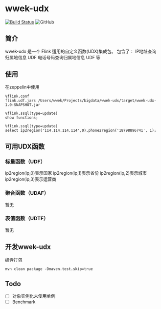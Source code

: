 # wwek-udx
[![Build Status](https://travis-ci.com/wwek/wwek-udx.svg?branch=master)](https://travis-ci.com/wwek/wwek-udx)
![GitHub](https://img.shields.io/github/license/wwek/wwek-udx)


## 简介

wwek-udx 是一个 Flink 适用的自定义函数(UDX)集成包。
包含了：
IP地址查询归属地信息 UDF
电话号码查询归属地信息 UDF
等

## 使用
在zeppelin中使用
```
%flink.conf
flink.udf.jars /Users/wwek/Projects/bigdata/wwek-udx/target/wwek-udx-1.0-SNAPSHOT.jar

%flink.ssql(type=update)
show functions;

%flink.ssql(type=update)
select ip2region('114.114.114.114',0),phone2region('18798896741', 1);
```

## 可用UDX函数
### 标量函数（UDF）
ip2region(ip,0)表示国家
ip2region(ip,1)表示省份
ip2region(ip,2)表示城市
ip2region(ip,3)表示运营商

### 聚合函数（UDAF）
暂无

### 表值函数（UDTF）
暂无


## 开发wwek-udx

编译打包
```
mvn clean package -Dmaven.test.skip=true
```

## Todo
*[ ] 对象实例化未使用单例
*[ ] Benchmark